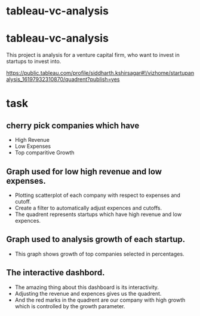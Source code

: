 # tableau-vc-analysis

# tableau-vc-analysis
This project is analysis for a venture capital firm, who want to invest in startups to invest into. 

https://public.tableau.com/profile/siddharth.kshirsagar#!/vizhome/startupanalysis_16197932310870/quadrent?publish=yes

# task 
## cherry pick companies which have 
* High Revenue 
* Low Expenses 
* Top comparitive Growth

## Graph used for low high revenue and low expenses. 
* Plotting scatterplot of each company with respect to expenses and cutoff. 
* Create a filter to automatically adjust expences and cutoffs. 
* The quadrent represents startups which have high revenue and low expences. 



## Graph used to analysis growth of each startup. 
* This graph shows growth of top companies selected in percentages. 




## The interactive dashbord. 
* The amazing thing about this dashboard is its interactivity. 
* Adjusting the revenue and expences gives us the quadrent. 
* And the red marks in the quadrent are our company with high growth which is controlled by the growth parameter. 


